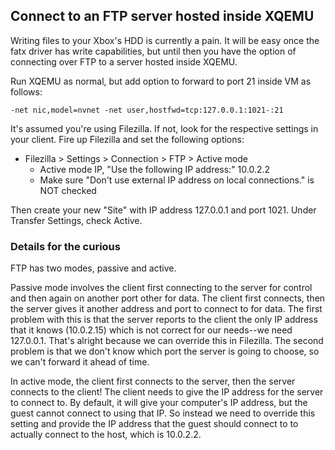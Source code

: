 ## Connect to an FTP server hosted inside XQEMU
Writing files to your Xbox's HDD is currently a pain. It will be easy once the
fatx driver has write capabilities, but until then you have the option of
connecting over FTP to a server hosted inside XQEMU.

Run XQEMU as normal, but add option to forward to port 21 inside VM as follows:

	-net nic,model=nvnet -net user,hostfwd=tcp:127.0.0.1:1021-:21

It's assumed you're using Filezilla. If not, look for the respective settings in
your client. Fire up Filezilla and set the following options:

* Filezilla > Settings > Connection > FTP > Active mode
  * Active mode IP, "Use the following IP address:" 10.0.2.2
  * Make sure "Don't use external IP address on local connections." is NOT checked

Then create your new "Site" with IP address 127.0.0.1 and port 1021. Under Transfer Settings, check Active.

### Details for the curious
FTP has two modes, passive and active.

Passive mode involves the client first connecting to the server for control and
then again on another port other for data. The client first connects, then the
server gives it another address and port to connect to for data. The first
problem with this is that the server reports to the client the only IP address
that it knows (10.0.2.15) which is not correct for our needs--we need 127.0.0.1.
That's alright because we can override this in Filezilla. The second problem is
that we don't know which port the server is going to choose, so we can't forward
it ahead of time.

In active mode, the client first connects to the server, then the server
connects to the client! The client needs to give the IP address for the server
to connect to. By default, it will give your computer's IP address, but the
guest cannot connect to using that IP. So instead we need to override this
setting and provide the IP address that the guest should connect to to actually
connect to the host, which is 10.0.2.2.
